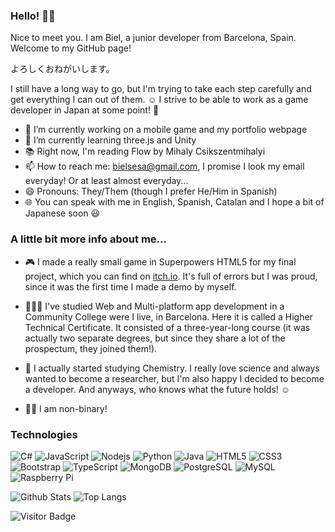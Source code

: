 ### Hello! 🐱‍💻

Nice to meet you. I am Biel, a junior developer from Barcelona, Spain.
Welcome to my GitHub page!

よろしくおねがいします。

I still have a long way to go, but I'm trying to take each step carefully and get everything I can out of them. ☺
I strive to be able to work as a game developer in Japan at some point! 👾

- 🔭 I’m currently working on a mobile game and my portfolio webpage
- 🌱 I’m currently learning three.js and Unity
- 📚 Right now, I'm reading Flow by Mihaly Csikszentmihalyi
- 📫 How to reach me: bielsesa@gmail.com, I promise I look my email everyday! Or at least almost everyday...
- 😄 Pronouns: They/Them (though I prefer He/Him in Spanish)
- 🌐 You can speak with me in English, Spanish, Catalan and I hope a bit of Japanese soon 😃

### A little bit more info about me...

* 🎮 I made a really small game in Superpowers HTML5 for my final project, which you can find on [itch.io](https://astronautpotato.itch.io/medical-showdown). It's full of errors but I was proud, since it was the first time I made a demo by myself.

* 👨🏻‍🎓 I've studied Web and Multi-platform app development in a Community College were I live, in Barcelona. Here it is called a Higher Technical Certificate. It consisted of a three-year-long course (it was actually two separate degrees, but since they share a lot of the prospectum, they joined them!).

* 🧪 I actually started studying Chemistry. I really love science and always wanted to become a researcher, but I'm also happy I decided to become a developer. And anyways, who knows what the future holds! ☺

* 🏳️‍⚧️ I am non-binary! 

### Technologies

![C#](https://img.shields.io/badge/-C%23-black?style=flat-square&logo=c-sharp)
![JavaScript](https://img.shields.io/badge/-JavaScript-black?style=flat-square&logo=javascript)
![Nodejs](https://img.shields.io/badge/-Nodejs-black?style=flat-square&logo=Node.js)
![Python](https://img.shields.io/badge/-Python-black?style=flat-square&logo=Python)
![Java](https://img.shields.io/badge/-java-E34A86?style=flat-square&logo=java)
![HTML5](https://img.shields.io/badge/-HTML5-E34F26?style=flat-square&logo=html5&logoColor=white)
![CSS3](https://img.shields.io/badge/-CSS3-1572B6?style=flat-square&logo=css3)
![Bootstrap](https://img.shields.io/badge/-Bootstrap-563D7C?style=flat-square&logo=bootstrap)
![TypeScript](https://img.shields.io/badge/-TypeScript-007ACC?style=flat-square&logo=typescript)
![MongoDB](https://img.shields.io/badge/-MongoDB-black?style=flat-square&logo=mongodb)
![PostgreSQL](https://img.shields.io/badge/-PostgreSQL-336791?style=flat-square&logo=postgresql)
![MySQL](https://img.shields.io/badge/-MySQL-black?style=flat-square&logo=mysql)
![Raspberry Pi](https://img.shields.io/badge/-Raspberry%20Pi-C51A4A?style=flat-square&logo=Raspberry-Pi)

![Github Stats](https://github-readme-stats.vercel.app/api?username=bielsesa&count_private=true&show_icons=true&icon_color=eb8034&include_all_commits=true)
![Top Langs](https://github-readme-stats.vercel.app/api/top-langs/?username=bielsesa&hide=TeX&layout=compact)

![Visitor Badge](https://visitor-badge.laobi.icu/badge?page_id=bielsesa.bielsesa)

